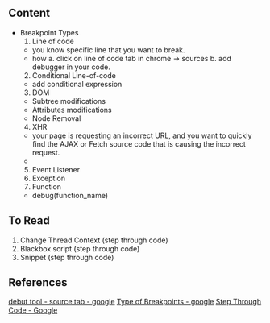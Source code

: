 ##  Content
* Breakpoint Types
  1. Line of code
    * you know specific line that you want to break.
    * how
       a. click on line of code tab in chrome -> sources
       b. add debugger in your code.
  2. Conditional Line-of-code
    * add conditional expression
  3. DOM
    * Subtree modifications
    * Attributes modifications
    * Node Removal
  4. XHR
    * your page is requesting an incorrect URL, and you want to quickly find the AJAX or Fetch source code that is causing the incorrect request.
    *
  5. Event Listener
  6. Exception
  7. Function
    * debug(function_name)


## To Read
1. Change Thread Context (step through code)
2. Blackbox script (step through code)
3. Snippet (step through code)

## References
[debut tool - source tab - google](https://developers.google.com/web/tools/chrome-devtools/javascript/breakpoints)
[Type of Breakpoints - google](https://developers.google.com/web/tools/chrome-devtools/javascript/breakpoints)
[Step Through Code - Google](https://developers.google.com/web/tools/chrome-devtools/javascript/reference#stepping)
